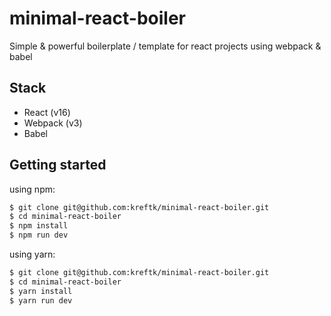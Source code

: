 # minimal-react-boiler
Simple &amp; powerful boilerplate / template for react projects using webpack &amp; babel

## Stack
* React (v16)
* Webpack (v3)
* Babel

## Getting started
using npm:
```bash
$ git clone git@github.com:kreftk/minimal-react-boiler.git
$ cd minimal-react-boiler
$ npm install
$ npm run dev
```

using yarn:
```bash
$ git clone git@github.com:kreftk/minimal-react-boiler.git
$ cd minimal-react-boiler
$ yarn install
$ yarn run dev
```
